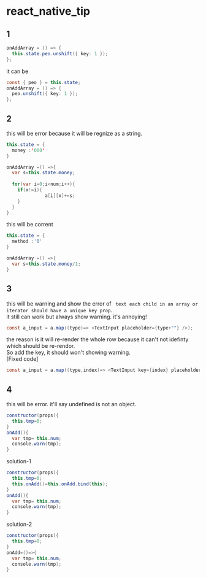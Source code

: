 # react_native_tip

## 1 

``` java
onAddArray = () => {
  this.state.peo.unshift({ key: 1 });
};
```
it can be
``` java
const { peo } = this.state;
onAddArray = () => {
  peo.unshift({ key: 1 });
};
```

## 2

this will be error because it will be regnize as a string.
```java 
this.state = {
  money :'000'
}

onAddArray =() =>{
  var s=this.state.money;
  
  for(var i=0;i<num;i++){
    if(x!=i){
              a[i][x]+=s;
    }
  }
}
```
this will be corrent
```java 
this.state = {
  method :'0'
}

onAddArray =() =>{
  var s=this.state.money/1;
}
```


## 3
this will be warning and show the error of ``` text each child in an array or iterator should have a unique key prop```.<br>
it still can work but always show warning. it's annoying!
``` java
const a_input = a.map((type)=> <TextInput placeholder={type+""} />);

```

the reason is it will re-render the whole row because it can't not idefinty which should be re-rendor.<br>
So add the key, it should won't showing warning.<br>
[Fixed code]

``` java
const a_input = a.map((type,index)=> <TextInput key={index} placeholder={type+""} />);

```

## 4

this will be error.
it'll say undefined is not an object.
``` java
constructor(props){
  this.tmp=0;
}
onAdd(){
  var tmp= this.num;
  console.warn(tmp);
}
```

solution-1
```java
constructor(props){
  this.tmp=0;
  this.onAdd()=this.onAdd.bind(this);
}
onAdd(){
  var tmp= this.num;
  console.warn(tmp);
}
```
solution-2
```java
constructor(props){
  this.tmp=0;
}
onAdd=()=>{
  var tmp= this.num;
  console.warn(tmp);
}
```











